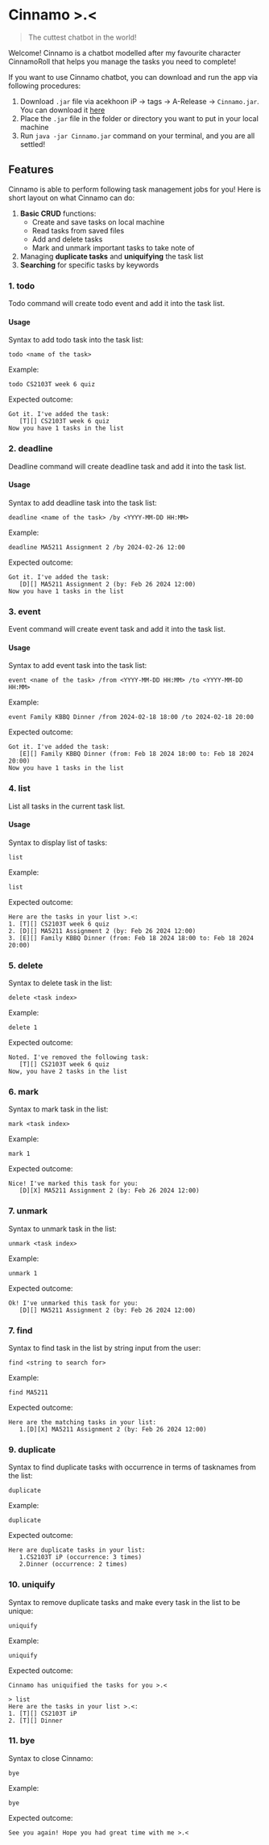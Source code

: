 # Cinnamo >.<
> The cuttest chatbot in the world!

Welcome! Cinnamo is a chatbot modelled after my favourite character CinnamoRoll that helps you manage the tasks you need to complete!

If you want to use Cinnamo chatbot, you can download and run the app via following procedures:
1. Download `.jar` file via acekhoon iP -> tags -> A-Release -> `Cinnamo.jar`. You can download it [here](https://github.com/acekhoon/ip/tags)
1. Place the `.jar` file in the folder or directory you want to put in your local machine
1. Run `java -jar Cinnamo.jar` command on your terminal, and you are all settled!

## Features 
Cinnamo is able to perform following task management jobs for you! Here is short layout on what Cinnamo can do:
1. **Basic CRUD** functions: 
    - Create and save tasks on local machine
    - Read tasks from saved files
    - Add and delete tasks 
    - Mark and unmark important tasks to take note of
1. Managing **duplicate tasks** and **uniquifying** the task list
1. **Searching** for specific tasks by keywords

### 1. todo

Todo command will create todo event and add it into the task list.

#### Usage

Syntax to add todo task into the task list:

`todo <name of the task>`

Example:

`todo CS2103T week 6 quiz`

Expected outcome:
```
Got it. I've added the task:
   [T][] CS2103T week 6 quiz
Now you have 1 tasks in the list
```

### 2. deadline

Deadline command will create deadline task and add it into the task list.

#### Usage

Syntax to add deadline task into the task list:

`deadline <name of the task> /by <YYYY-MM-DD HH:MM>`

Example:

`deadline MA5211 Assignment 2 /by 2024-02-26 12:00`

Expected outcome:
```
Got it. I've added the task:
   [D][] MA5211 Assignment 2 (by: Feb 26 2024 12:00)
Now you have 1 tasks in the list
```

### 3. event

Event command will create event task and add it into the task list.

#### Usage

Syntax to add event task into the task list:

`event <name of the task> /from <YYYY-MM-DD HH:MM> /to <YYYY-MM-DD HH:MM>`

Example:

`event Family KBBQ Dinner /from 2024-02-18 18:00 /to 2024-02-18 20:00`

Expected outcome:
```
Got it. I've added the task:
   [E][] Family KBBQ Dinner (from: Feb 18 2024 18:00 to: Feb 18 2024 20:00)
Now you have 1 tasks in the list
```

### 4. list

List all tasks in the current task list.

#### Usage

Syntax to display list of tasks:

`list`

Example:

`list`

Expected outcome:
```
Here are the tasks in your list >.<:
1. [T][] CS2103T week 6 quiz
2. [D][] MA5211 Assignment 2 (by: Feb 26 2024 12:00)
3. [E][] Family KBBQ Dinner (from: Feb 18 2024 18:00 to: Feb 18 2024 20:00)
```

### 5. delete

Syntax to delete task in the list:

`delete <task index>`

Example:

`delete 1`

Expected outcome:
```
Noted. I've removed the following task:
   [T][] CS2103T week 6 quiz
Now, you have 2 tasks in the list
```

### 6. mark

Syntax to mark task in the list:

`mark <task index>`

Example:

`mark 1`

Expected outcome:
```
Nice! I've marked this task for you:
   [D][X] MA5211 Assignment 2 (by: Feb 26 2024 12:00)
```

### 7. unmark

Syntax to unmark task in the list:

`unmark <task index>`

Example:

`unmark 1`

Expected outcome:
```
Ok! I've unmarked this task for you:
   [D][] MA5211 Assignment 2 (by: Feb 26 2024 12:00)
```

### 7. find

Syntax to find task in the list by string input from the user:

`find <string to search for>`

Example:

`find MA5211`

Expected outcome:
```
Here are the matching tasks in your list:
   1.[D][X] MA5211 Assignment 2 (by: Feb 26 2024 12:00)
```

### 9. duplicate

Syntax to find duplicate tasks with occurrence in terms of tasknames from the list:

`duplicate`

Example:

`duplicate`

Expected outcome:
```
Here are duplicate tasks in your list:
   1.CS2103T iP (occurrence: 3 times)
   2.Dinner (occurrence: 2 times)
```

### 10. uniquify

Syntax to remove duplicate tasks and make every task in the list to be unique:

`uniquify`

Example:

`uniquify`

Expected outcome:
```
Cinnamo has uniquified the tasks for you >.<

> list
Here are the tasks in your list >.<:
1. [T][] CS2103T iP
2. [T][] Dinner
```

### 11. bye

Syntax to close Cinnamo:

`bye`

Example:

`bye`

Expected outcome:
```
See you again! Hope you had great time with me >.<
```